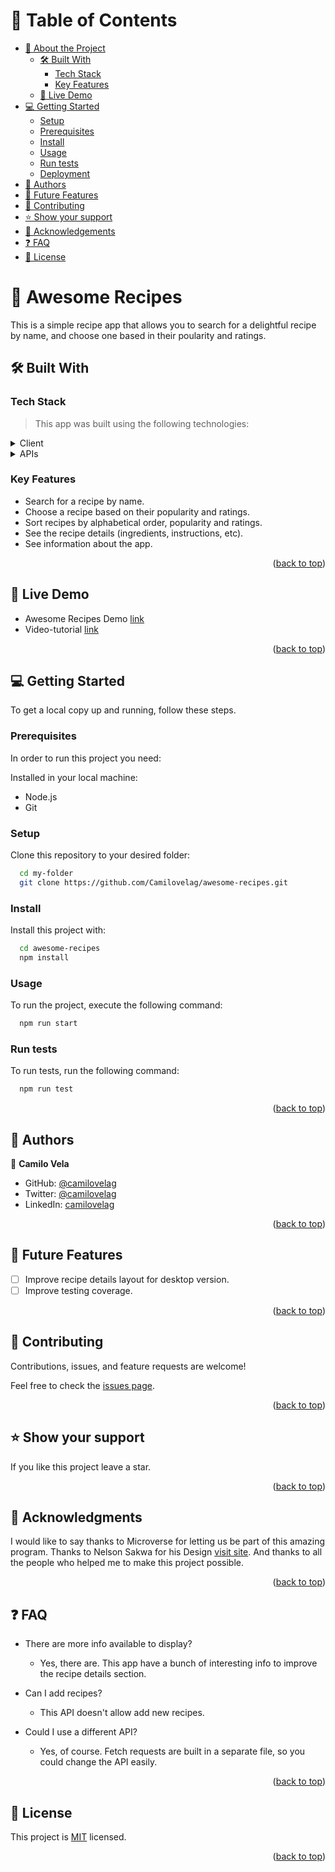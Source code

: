 <a name="readme-top"></a>

# 📗 Table of Contents

- [📖 About the Project](#about-project)
  - [🛠 Built With](#built-with)
    - [Tech Stack](#tech-stack)
    - [Key Features](#key-features)
  - [🚀 Live Demo](#live-demo)
- [💻 Getting Started](#getting-started)
  - [Setup](#setup)
  - [Prerequisites](#prerequisites)
  - [Install](#install)
  - [Usage](#usage)
  - [Run tests](#run-tests)
  - [Deployment](#triangular_flag_on_post-deployment)
- [👥 Authors](#authors)
- [🔭 Future Features](#future-features)
- [🤝 Contributing](#contributing)
- [⭐️ Show your support](#support)
- [🙏 Acknowledgements](#acknowledgements)
- [❓ FAQ](#faq)
- [📝 License](#license)

# 📖 Awesome Recipes <a name="about-project"></a>

This is a simple recipe app that allows you to search for a delightful recipe by name, and choose one based in their poularity and ratings.


## 🛠 Built With <a name="built-with"></a>

### Tech Stack <a name="tech-stack"></a>

> This app was built using the following technologies:

<details>
  <summary>Client</summary>
  <ul>
    <li><a href="https://reactjs.org/">React</a></li>
    <li><a href="https://redux.js.org/">Redux</a></li>
    <li><a href="https://react-bootstrap.github.io/">React-Bootstrap</a></li>
    <li><a href="https://getbootstrap.com/docs/5.0/getting-started/introduction/">Bootstrap 5</a></li>

  </ul>
</details>

<details>
  <summary>APIs</summary>
  <ul>
    <li><a href="https://rapidapi.com/apidojo/api/tasty">TastyAPI</a></li>
  </ul>
</details>

### Key Features <a name="key-features"></a>

- Search for a recipe by name.
- Choose a recipe based on their popularity and ratings.
- Sort recipes by alphabetical order, popularity and ratings.
- See the recipe details (ingredients, instructions, etc).
- See information about the app.

<p align="right">(<a href="#readme-top">back to top</a>)</p>

## 🚀 Live Demo <a name="live-demo"></a>

- Awesome Recipes Demo [link](https://camilovelag-awesome-recipes.netlify.app/)
- Video-tutorial [link](https://www.loom.com/share/16cac3403bb84949b6aa9b9eeced91cb)

<p align="right">(<a href="#readme-top">back to top</a>)</p>

## 💻 Getting Started <a name="getting-started"></a>

To get a local copy up and running, follow these steps.

### Prerequisites

In order to run this project you need:

Installed in your local machine:

- Node.js
- Git

### Setup

Clone this repository to your desired folder:

```sh
  cd my-folder
  git clone https://github.com/Camilovelag/awesome-recipes.git
```

### Install

Install this project with:

```sh
  cd awesome-recipes
  npm install
```

### Usage

To run the project, execute the following command:

```sh
  npm run start
```

### Run tests

To run tests, run the following command:

```sh
  npm run test
```

<p align="right">(<a href="#readme-top">back to top</a>)</p>

## 👥 Authors <a name="authors"></a>

👤 **Camilo Vela**

- GitHub: [@camilovelag](https://github.com/camilovelag)
- Twitter: [@camilovelag](https://twitter.com/camilovelag)
- LinkedIn: [camilovelag](https://linkedin.com/in/camilovelag)

<p align="right">(<a href="#readme-top">back to top</a>)</p>

## 🔭 Future Features <a name="future-features"></a>

- [ ] Improve recipe details layout for desktop version.
- [ ] Improve testing coverage.

<p align="right">(<a href="#readme-top">back to top</a>)</p>

## 🤝 Contributing <a name="contributing"></a>

Contributions, issues, and feature requests are welcome!

Feel free to check the [issues page](https://github.com/Camilovelag/awesome-recipes/issues).

<p align="right">(<a href="#readme-top">back to top</a>)</p>

## ⭐️ Show your support <a name="support"></a>

If you like this project leave a star.

<p align="right">(<a href="#readme-top">back to top</a>)</p>

## 🙏 Acknowledgments <a name="acknowledgements"></a>

I would like to say thanks to Microverse for letting us be part of this amazing program.
Thanks to Nelson Sakwa for his Design [visit site](https://www.behance.net/sakwadesignstudio).
And thanks to all the people who helped me to make this project possible.

<p align="right">(<a href="#readme-top">back to top</a>)</p>

## ❓ FAQ <a name="faq"></a>

- There are more info available to display?

  - Yes, there are. This app have a bunch of interesting info to improve the recipe details section.

- Can I add recipes?

  - This API doesn't allow add new recipes.

- Could I use a different API?

  - Yes, of course. Fetch requests are built in a separate file, so you could change the API easily.

<p align="right">(<a href="#readme-top">back to top</a>)</p>

## 📝 License <a name="license"></a>

This project is [MIT](./LICENSE) licensed.

<p align="right">(<a href="#readme-top">back to top</a>)</p>

